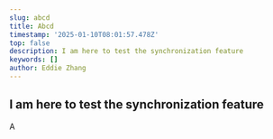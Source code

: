 ```yaml
---
slug: abcd
title: Abcd
timestamp: '2025-01-10T08:01:57.478Z'
top: false
description: I am here to test the synchronization feature
keywords: []
author: Eddie Zhang
---
```


## I am here to test the synchronization feature

A
